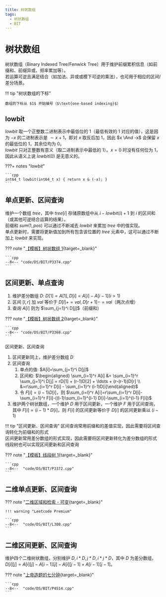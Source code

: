 ```yaml
---
title: 树状数组
tags:
  - 树状数组
  - BIT
---
```


# 树状数组

树状数组（$\text{Binary Indexed Tree} / \text{Fenwick Tree}$）用于维护前缀累积信息（如前缀和、前缀异或、频率累加等）。  
若运算可逆且满足结合（如加法、异或或模下可逆的乘法），也可用于相应的区间/差分场景。

!!! tip "树状数组的下标"

    数组的下标从 $1$ 开始编号（$\text{one-based indexing}$）

## lowbit
$lowbit$ 取一个正整数二进制表示中最低位的 $1$（最低有效的 $1$ 对应的值），这是因为 $-x$ 的二进制表示是 $\sim x + 1$，即对 $x$ 取反后加 $1$，因此 $x \And -x$ 会保留 $x$ 的最低位的 $1$，其余位均为 $0$。  
$lowbit$ 只对正整数有意义（取二进制表示中最低的 $1$）。$x=0$ 时没有任何位为 $1$，因此从语义上说 $lowbit(0)$ 是无意义的。  

???+ notes "$lowbit$"

    ```cpp
    int64_t lowbit(int64_t x) { return x & (-x); }
    ```

## 单点更新、区间查询
维护一个数组 $tree$，其中 $tree[i]$ 存储原数组中从 $i - lowbit(i) + 1$ 到 $i$ 的区间和（或其他可逆结合运算的结果）。  
前缀和 $sum(1, pos)$ 可以通过不断减去 $lowbit$ 来累加 $tree$ 中的值实现。  
单点更新时，需要将更新值加到所有包含该位置的 $tree$ 元素中，这可以通过不断加上 $lowbit$ 来实现。

??? note "[【模板】树状数组 1](https://www.luogu.com.cn/problem/P3374){target=_blank}"

    ```cpp
    --8<-- "code/DS/BIT/P3374.cpp"
    ```

## 区间更新、单点查询

1. 维护差分数组 $D$: $D[1]=A[1], D[i]=A[i]-A[i-1] (i>1)$  
2. 区间 $[l,r]$ 加 $val$ 等价于 $D[l]+=val, D[r+1]-=val$（两次点增）  
3. 查询 $A[i]$ 则为 $\sum_{j=1}^i D[j]$（前缀和）

??? note "[【模板】树状数组 2](https://www.luogu.com.cn/problem/P3368){target=_blank}"

    ```cpp
    --8<-- "code/DS/BIT/P3368.cpp"
    ```

 区间更新、区间查询

1. 区间更新同上，维护差分数组 $D$
2. 区间查询  
    1. 单点的值: $A[i]=\sum_{j=1}^i D[j]$  
    2. 区间和: $\begin{aligned}
\sum_{i=1}^r A[i] &= \sum_{i=1}^r \sum_{j=1}^i D[j] = rD[1] + (r-1)D[2] + \ldots + (r-(r-1))D[r] \\
&=r\sum_{i=1}^r D[i] - \sum_{i=1}^r (i-1)D[i]\end{aligned}$  
    1. 令 $F[i]=(i-1)D[i]$，则 $\sum_{i=l}^r A[i]=r\sum_{i=1}^r D[i]-\sum_{i=1}^r F[i]-((l-1)\sum_{i=1}^{l-1} D[i]-\sum_{i=1}^{l-1} F[i])$  
1. 维护两个树状数组，一个维护 $D$ 用于区间更新，一个维护 $F$ 用于区间查询，其中 $F[i]=(i-1)*D[i]$，则 $F[i]$ 的区间更新等价于 $D[i]$ 的区间更新乘以 $(i-1)$

!!! tip "区间更新、区间查询"
    区间查询常用前缀和的差值实现，因此需要将区间查询转化为前缀和的形式  
    区间更新常用差分数组的形式实现，因此需要将区间更新转化为差分数组的形式  
    线段树也可以实现区间更新和区间查询  

??? note "[【模板】线段树 1](https://www.luogu.com.cn/problem/P3372){target=_blank}"

    ```cpp
    --8<--  "code/DS/BIT/P3372.cpp"
    ```

## 二维单点更新、区间查询

??? note "[二维区域和检索 - 可变](https://leetcode.cn/problems/range-sum-query-2d-mutable/){target=_blank}"

    !!! warning "Leetcode Premium"

    ```cpp
    --8<--  "code/DS/BIT/L308.cpp"
    ```

## 二维区间更新、区间查询

维护四个二维树状数组，分别维护 $D, i*D, j*D, i*j*D$，其中 $D$ 为差分数组，$D[i][j]=A[i][j]-A[i-1][j]-A[i][j-1]+A[i-1][j-1]$。

??? note "[上帝造题的七分钟](https://www.luogu.com.cn/problem/P4514){target=_blank}"

    ```cpp
    --8<--  "code/DS/BIT/P4514.cpp"
    ```